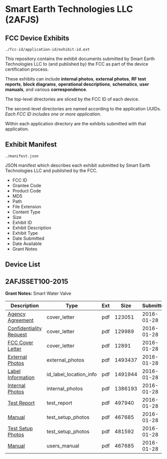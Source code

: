 # Smart Earth Technologies LLC (2AFJS)
## FCC Device Exhibits

```
./fcc-id/application-id/exhibit-id.ext
```

This repository contains the exhibit documents submitted by Smart Earth Technologies LLC to (and published by) the FCC as part of the device certification process.

These exhibits can include **internal photos**, **external photos**, **RF test reports**, **block diagrams**, **operational descriptions**, **schematics**, **user manuals**, and various **correspondence**.

The top-level directories are sliced by the FCC ID of each device.

The second-level directories are named according to the application UUIDs. *Each FCC ID includes one or more application.*

Within each application directory are the exhibits submitted with that application. 

## Exhibit Manifest

```
./manifest.json
```

JSON manifest which describes each exhibit submitted by Smart Earth Technologies LLC and published by the FCC.

- FCC ID
- Grantee Code
- Product Code
- MD5
- Path
- File Extension
- Content Type
- Size
- Exhibit ID
- Exhibit Description
- Exhibit Type
- Date Submitted
- Date Available
- Grant Notes

## Device List
## 2AFJSSET100-2015
**Grant Notes:** Smart Water Valve

| Description | Type | Ext | Size | Submitted | Available |
| ----------- | ---- | --- | ---- | --------- | --------- |
| [Agency Agreement](2AFJSSET100-2015/3681f9fa968957da18fe8d6d79f15962/2887654.pdf) | cover_letter | pdf | 123051 | 2016-01-28 | 2016-01-28 |
| [Confidentiality Request](2AFJSSET100-2015/3681f9fa968957da18fe8d6d79f15962/2887655.pdf) | cover_letter | pdf | 129989 | 2016-01-28 | 2016-01-28 |
| [FCC Cover Letter](2AFJSSET100-2015/3681f9fa968957da18fe8d6d79f15962/2887656.pdf) | cover_letter | pdf | 12891 | 2016-01-28 | 2016-01-28 |
| [External Photos](2AFJSSET100-2015/3681f9fa968957da18fe8d6d79f15962/2887653.pdf) | external_photos | pdf | 1493437 | 2016-01-28 | 2016-01-28 |
| [Label Information](2AFJSSET100-2015/3681f9fa968957da18fe8d6d79f15962/2887658.pdf) | id_label_location_info | pdf | 1491944 | 2016-01-28 | 2016-01-28 |
| [Internal Photos](2AFJSSET100-2015/3681f9fa968957da18fe8d6d79f15962/2887657.pdf) | internal_photos | pdf | 1386193 | 2016-01-28 | 2016-01-28 |
| [Test Report](2AFJSSET100-2015/3681f9fa968957da18fe8d6d79f15962/2887661.pdf) | test_report | pdf | 497940 | 2016-01-28 | 2016-01-28 |
| [Manual](2AFJSSET100-2015/3681f9fa968957da18fe8d6d79f15962/2887659.pdf) | test_setup_photos | pdf | 467685 | 2016-01-28 | 2016-01-28 |
| [Test Setup Photos](2AFJSSET100-2015/3681f9fa968957da18fe8d6d79f15962/2887660.pdf) | test_setup_photos | pdf | 481592 | 2016-01-28 | 2016-01-28 |
| [Manual](2AFJSSET100-2015/3681f9fa968957da18fe8d6d79f15962/2887659.pdf) | users_manual | pdf | 467685 | 2016-01-28 | 2016-01-28 |
